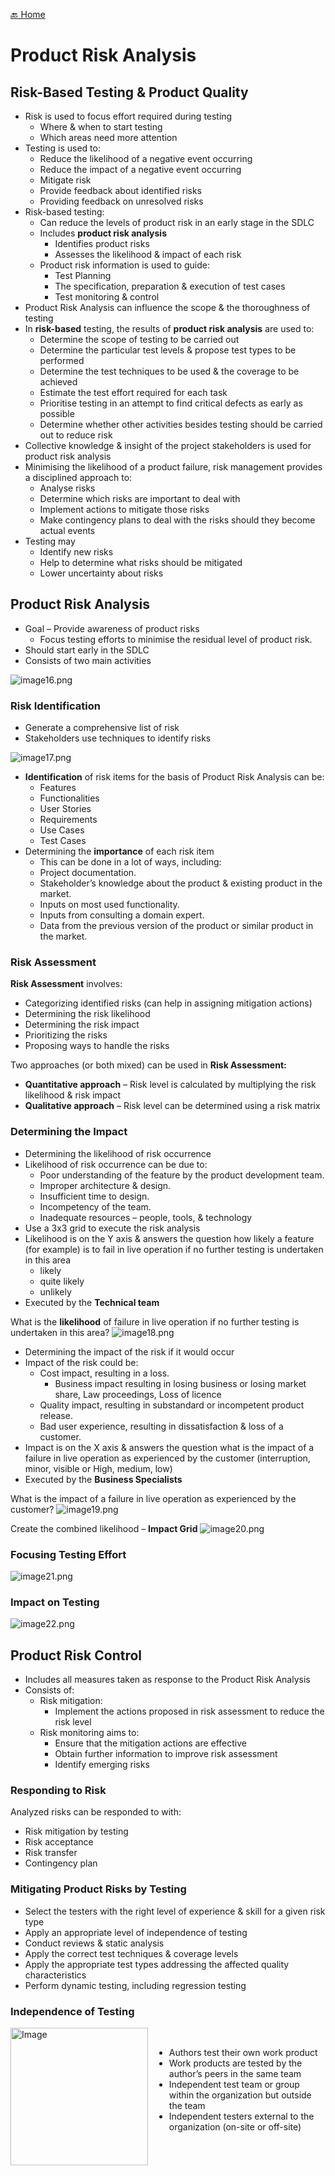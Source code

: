[🔙 Home](../home.md)


# Product Risk Analysis

## Risk-Based Testing & Product Quality

* Risk is used to focus effort required during testing
  * Where & when to start testing
  * Which areas need more attention
* Testing is used to:
  * Reduce the likelihood of a negative event occurring
  * Reduce the impact of a negative event occurring
  * Mitigate risk
  * Provide feedback about identified risks
  * Providing feedback on unresolved risks
* Risk-based testing:
  * Can reduce the levels of product risk in an early stage in the SDLC
  * Includes **product risk analysis**
    * Identifies product risks
    * Assesses the likelihood & impact of each risk
  * Product risk information is used to guide:
    * Test Planning
    * The specification, preparation & execution of test cases
    * Test monitoring & control
* Product Risk Analysis can influence the scope & the thoroughness of testing
* In **risk-based** testing, the results of **product risk analysis** are used to:
  * Determine the scope of testing to be carried out
  * Determine the particular test levels & propose test types to be performed
  * Determine the test techniques to be used & the coverage to be achieved
  * Estimate the test effort required for each task
  * Prioritise testing in an attempt to find critical defects as early as possible
  * Determine whether other activities besides testing should be carried out to reduce risk
* Collective knowledge & insight of the project stakeholders is used for product risk analysis
* Minimising the likelihood of a product failure, risk management provides a disciplined approach to:
  * Analyse risks
  * Determine which risks are important to deal with
  * Implement actions to mitigate those risks
  * Make contingency plans to deal with the risks should they become actual events
* Testing may
  * Identify new risks
  * Help to determine what risks should be mitigated
  * Lower uncertainty about risks

## Product Risk Analysis

* Goal – Provide awareness of product risks
  * Focus testing efforts to minimise the residual level of product risk.
* Should start early in the SDLC
* Consists of two main activities

![image16.png](assets/image16.png)

### Risk Identification

* Generate a comprehensive list of risk
* Stakeholders use techniques to identify risks

![image17.png](assets/image17.png)

* **Identification** of risk items for the basis of Product Risk Analysis can be:
  * Features
  * Functionalities
  * User Stories
  * Requirements
  * Use Cases
  * Test Cases
* Determining the **importance** of each risk item
  * This can be done in a lot of ways, including:
  * Project documentation.
  * Stakeholder’s knowledge about the product & existing product in the market.
  * Inputs on most used functionality.
  * Inputs from consulting a domain expert.
  * Data from the previous version of the product or similar product in the market.

### Risk Assessment

**Risk Assessment** involves:

* Categorizing identified risks (can help in assigning mitigation actions)
* Determining the risk likelihood
* Determining the risk impact
* Prioritizing the risks
* Proposing ways to handle the risks

Two approaches (or both mixed) can be used in **Risk Assessment:**

* **Quantitative approach** – Risk level is calculated by multiplying the risk likelihood & risk impact
* **Qualitative approach** – Risk level can be determined using a risk matrix

### Determining the Impact

* Determining the likelihood of risk occurrence
* Likelihood of risk occurrence can be due to:
  * Poor understanding of the feature by the product development team.
  * Improper architecture & design.
  * Insufficient time to design.
  * Incompetency of the team.
  * Inadequate resources – people, tools, & technology
* Use a 3x3 grid to execute the risk analysis
* Likelihood is on the Y axis & answers the question how likely a feature (for example) is to fail in live operation if no further testing is undertaken in this area
  * likely
  * quite likely
  * unlikely
* Executed by the **Technical team**

What is the **likelihood** of failure in live operation if no further testing is undertaken in this area?
![image18.png](assets/image18.png)

* Determining the impact of the risk if it would occur
* Impact of the risk could be:
  * Cost impact, resulting in a loss.
    * Business impact resulting in losing business or losing market share, Law proceedings, Loss of licence
  * Quality impact, resulting in substandard or incompetent product release.
  * Bad user experience, resulting in dissatisfaction & loss of a customer.
* Impact is on the X axis & answers the question what is the impact of a failure in live operation as experienced by the customer (interruption, minor, visible or High, medium, low)
* Executed by the **Business Specialists**

What is the impact of a failure in live operation as experienced by the customer?
![image19.png](assets/image19.png)

Create the combined likelihood – **Impact Grid**
![image20.png](assets/image20.png)

### Focusing Testing Effort
![image21.png](assets/image21.png)

### Impact on Testing
![image22.png](assets/image22.png)

## Product Risk Control
* Includes all measures taken as response to the Product Risk Analysis
* Consists of:
  * Risk mitigation:
    * Implement the actions proposed in risk assessment to reduce the risk level
  * Risk monitoring aims to:
    * Ensure that the mitigation actions are effective
    * Obtain further information to improve risk assessment
    * Identify emerging risks

### Responding to Risk
Analyzed risks can be responded to with:
* Risk mitigation by testing
* Risk acceptance
* Risk transfer
* Contingency plan

### Mitigating Product Risks by Testing
* Select the testers with the right level of experience & skill for a given risk type
* Apply an appropriate level of independence of testing
* Conduct reviews & static analysis
* Apply the correct test techniques & coverage levels
* Apply the appropriate test types addressing the affected quality characteristics
* Perform dynamic testing, including regression testing

### Independence of Testing

<div style="display: flex; align-items: flex-start;">
  <img src="assets/image23.png" alt="Image" style="height: 220px; margin-right: 10px; vertical-align: top;"/>
  <ul>
    <br>
    <li>Authors test their own work product</li>
    <li>Work products are tested by the author’s peers in the same team</li>
    <li>Independent test team or group within the organization but outside the team</li>
    <li>Independent testers external to the organization (on-site or off-site)</li>
  </ul>
</div>